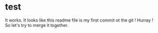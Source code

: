 # test
It works.
It looks like this readme file is my first commit ot the git ! Hurray !
So let's try to merge it together.
